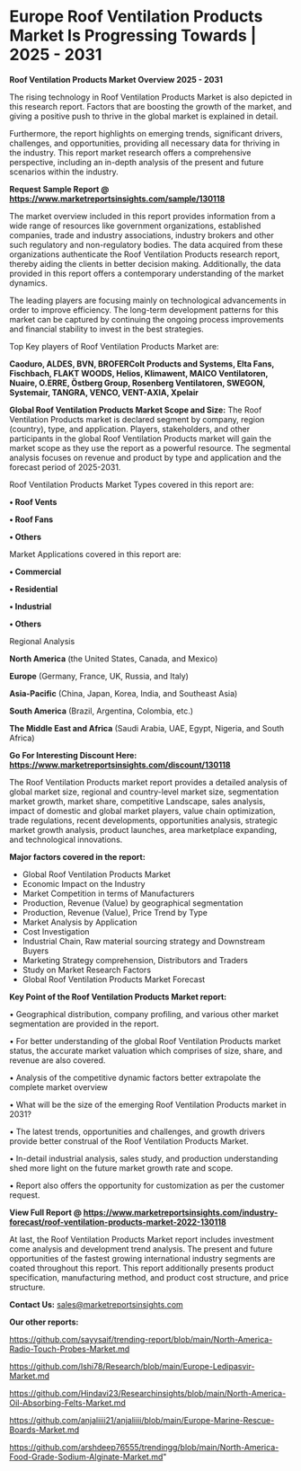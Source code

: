 # Europe Roof Ventilation Products Market Is Progressing Towards | 2025 - 2031

<Strong> Roof Ventilation Products Market Overview 2025 - 2031</strong>

The rising technology in Roof Ventilation Products Market is also depicted in this research report. Factors that are boosting the growth of the market, and giving a positive push to thrive in the global market is explained in detail.

Furthermore, the report highlights on emerging trends, significant drivers, challenges, and opportunities, providing all necessary data for thriving in the industry. This report market research offers a comprehensive perspective, including an in-depth analysis of the present and future scenarios within the industry.

<strong>Request Sample Report @ <a href=https://www.marketreportsinsights.com/sample/130118>https://www.marketreportsinsights.com/sample/130118</a></strong>

The market overview included in this report provides information from a wide range of resources like government organizations, established companies, trade and industry associations, industry brokers and other such regulatory and non-regulatory bodies. The data acquired from these organizations authenticate the Roof Ventilation Products research report, thereby aiding the clients in better decision making. Additionally, the data provided in this report offers a contemporary understanding of the market dynamics.

The leading players are focusing mainly on technological advancements in order to improve efficiency. The long-term development patterns for this market can be captured by continuing the ongoing process improvements and financial stability to invest in the best strategies.

Top Key players of Roof Ventilation Products Market are:

<strong>Caoduro, ALDES, BVN, BROFERColt Products and Systems, Elta Fans, Fischbach, FLAKT WOODS, Helios, Klimawent, MAICO Ventilatoren, Nuaire, O.ERRE, Östberg Group, Rosenberg Ventilatoren, SWEGON, Systemair, TANGRA, VENCO, VENT-AXIA, Xpelair</strong>

<strong><b>Global Roof Ventilation Products Market Scope and Size:</b></strong>
The Roof Ventilation Products market is declared segment by company, region (country), type, and application. Players, stakeholders, and other participants in the global Roof Ventilation Products market will gain the market scope as they use the report as a powerful resource. The segmental analysis focuses on revenue and product by type and application and the forecast period of 2025-2031.

Roof Ventilation Products Market Types covered in this report are:

<strong>• Roof Vents

• Roof Fans

• Others</strong>

Market Applications covered in this report are:

<strong>• Commercial

• Residential

• Industrial

• Others</strong> 

Regional Analysis

<strong>North America</strong> (the United States, Canada, and Mexico)

<strong>Europe</strong> (Germany, France, UK, Russia, and Italy)

<strong>Asia-Pacific</strong> (China, Japan, Korea, India, and Southeast Asia)

<strong>South America</strong> (Brazil, Argentina, Colombia, etc.)

<strong>The Middle East and Africa</strong> (Saudi Arabia, UAE, Egypt, Nigeria, and South Africa)

<strong>Go For Interesting Discount Here: <a href=https://www.marketreportsinsights.com/discount/130118>https://www.marketreportsinsights.com/discount/130118</a></strong>

The Roof Ventilation Products market report provides a detailed analysis of global market size, regional and country-level market size, segmentation market growth, market share, competitive Landscape, sales analysis, impact of domestic and global market players, value chain optimization, trade regulations, recent developments, opportunities analysis, strategic market growth analysis, product launches, area marketplace expanding, and technological innovations.

<strong><b>Major factors covered in the report:</b></strong>
<ul>
  <li>Global Roof Ventilation Products Market </li>
  <li>Economic Impact on the Industry</li>
  <li>Market Competition in terms of Manufacturers</li>
  <li>Production, Revenue (Value) by geographical segmentation</li>
  <li>Production, Revenue (Value), Price Trend by Type</li>
  <li>Market Analysis by Application</li>
  <li>Cost Investigation</li>
  <li>Industrial Chain, Raw material sourcing strategy and Downstream Buyers</li>
  <li>Marketing Strategy comprehension, Distributors and Traders</li>
  <li>Study on Market Research Factors</li>
  <li>Global Roof Ventilation Products Market Forecast</li>
</ul>

<strong><b>Key Point of the Roof Ventilation Products Market report:</b></strong>

• Geographical distribution, company profiling, and various other market segmentation are provided in the report.

• For better understanding of the global Roof Ventilation Products market status, the accurate market valuation which comprises of size, share, and revenue are also covered.

• Analysis of the competitive dynamic factors better extrapolate the complete market overview

• What will be the size of the emerging Roof Ventilation Products market in 2031?

• The latest trends, opportunities and challenges, and growth drivers provide better construal of the Roof Ventilation Products Market.

• In-detail industrial analysis, sales study, and production understanding shed more light on the future market growth rate and scope.

• Report also offers the opportunity for customization as per the customer request.

<strong><b>View Full Report @ <a href=https://www.marketreportsinsights.com/industry-forecast/roof-ventilation-products-market-2022-130118>https://www.marketreportsinsights.com/industry-forecast/roof-ventilation-products-market-2022-130118</a></b></strong>


At last, the Roof Ventilation Products Market report includes investment come analysis and development trend analysis. The present and future opportunities of the fastest growing international industry segments are coated throughout this report. This report additionally presents product specification, manufacturing method, and product cost structure, and price structure.

<strong>Contact Us:</strong>
sales@marketreportsinsights.com

<strong>Our other reports:</strong>

<a href=https://github.com/sayysaif/trending-report/blob/main/North-America-Radio-Touch-Probes-Market.md>https://github.com/sayysaif/trending-report/blob/main/North-America-Radio-Touch-Probes-Market.md</a>

<a href=https://github.com/Ishi78/Research/blob/main/Europe-Ledipasvir-Market.md>https://github.com/Ishi78/Research/blob/main/Europe-Ledipasvir-Market.md</a>

<a href=https://github.com/Hindavi23/Researchinsights/blob/main/North-America-Oil-Absorbing-Felts-Market.md>https://github.com/Hindavi23/Researchinsights/blob/main/North-America-Oil-Absorbing-Felts-Market.md</a>

<a href=https://github.com/anjaliiii21/anjaliiii/blob/main/Europe-Marine-Rescue-Boards-Market.md>https://github.com/anjaliiii21/anjaliiii/blob/main/Europe-Marine-Rescue-Boards-Market.md</a>

<a href=https://github.com/arshdeep76555/trendingg/blob/main/North-America-Food-Grade-Sodium-Alginate-Market.md>https://github.com/arshdeep76555/trendingg/blob/main/North-America-Food-Grade-Sodium-Alginate-Market.md</a>"
